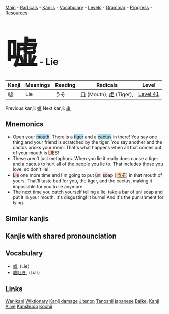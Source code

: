 <style> bigfont {font-size: 100px}</style>
[Main](../README.md) -
[Radicals](../radicals.md) -
[Kanjis](../kanjis.md) -
[Vocabulary](../vocabulary.md) -
[Levels](../levels.md) -
[Grammar](../grammar.md) - 
[Progress](../progress.md) -
[Resources](../resources.md)
# <bigfont> 嘘</bigfont> - Lie 

| Kanji | Meanings | Reading | Radicals | Level |
| --- | --- | --- | --- | --- |
| 嘘 | Lie | うそ | [口](../radicals/口.md) (Mouth), [虍](../radicals/虍.md) (Tiger),  | [Level 41](../levels/wk_level41.md) |

Previous kanji: [嬉](嬉.md) Next kanji: [串](串.md) 

## Mnemonics
 * Open your <span style="background-color:#ADD8E6"> mouth</span>. There is a <span style="background-color:#ADD8E6"> tiger</span> and a <span style="background-color:#ADD8E6"> cactus</span> in there! You say one thing and your friend is scratched by the tiger. You say another and the cactus pricks your mom. That's what happens when all that comes out of your mouth is <span style="background-color:#ffcccb"> LIE</span>S!
* These aren't just metaphors. When you lie it really does cause a tiger and a cactus to hurt all of the people you lie to. That includes those you love, so don't lie!
* <span style="background-color:#ffcccb"> Lie</span> one more time and I'm going to put <span style="background-color:#ffcccb"> u</span>ni <span style="background-color:#ffcccb"> so</span>ap (<span style="background-color:#fed8b1"> [うそ](https://jisho.org/search/うそ)</span>) in that mouth of yours. That'll taste bad for you, the tiger, and the cactus, making it impossible for you to lie anymore.
* The next time you catch yourself telling a lie, take a bar of uni soap and put it in your mouth. It's disgusting! It burns! And it's the punishment for lying.


## Similar kanjis
 


## Kanjis with shared pronounciation
 


## Vocabulary
 * [嘘](../vocabulary/嘘.md), (Lie)
* [嘘吐き](../vocabulary/嘘.md), (Liar)




## Links 


[Wanikani](https://www.wanikani.com/kanji/嘘)
[Wiktionary](https://en.wiktionary.org/wiki/嘘)
[Kanji damage](http://www.kanjidamage.com/kanji/search?utf8=✓&q=嘘)
[Jitenon](https://jitenon.com/kanji/嘘)
[Tanoshii japanese](https://www.tanoshiijapanese.com/dictionary/kanji.cfm?k=嘘)
[Baike](https://baike.baidu.com/item/嘘),
[Kanji Alive](https://app.kanjialive.com/嘘)
[Kanshudo](https://www.kanshudo.com/searchmn?q=嘘)
[Koohii](https://kanji.koohii.com/study/kanji/嘘)
